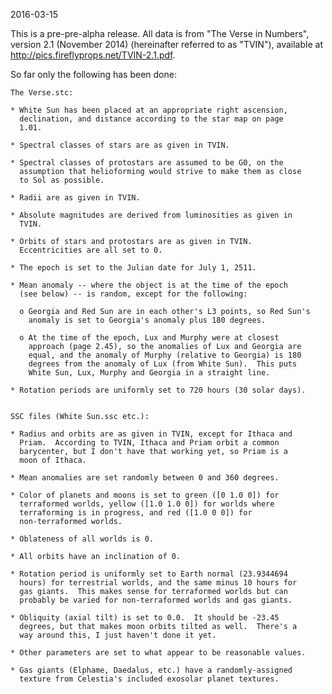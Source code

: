 2016-03-15

  This is a pre-pre-alpha release.  All data is from "The Verse in
  Numbers", version 2.1 (November 2014) (hereinafter referred to as
  "TVIN"), available at http://pics.fireflyprops.net/TVIN-2.1.pdf.

  So far only the following has been done:

    The Verse.stc:

    * White Sun has been placed at an appropriate right ascension,
      declination, and distance according to the star map on page
      1.01.

    * Spectral classes of stars are as given in TVIN.

    * Spectral classes of protostars are assumed to be G0, on the
      assumption that helioforming would strive to make them as close
      to Sol as possible.

    * Radii are as given in TVIN.

    * Absolute magnitudes are derived from luminosities as given in
      TVIN.

    * Orbits of stars and protostars are as given in TVIN.
      Eccentricities are all set to 0.

    * The epoch is set to the Julian date for July 1, 2511.

    * Mean anomaly -- where the object is at the time of the epoch
      (see below) -- is random, except for the following:

      o Georgia and Red Sun are in each other's L3 points, so Red Sun's
        anomaly is set to Georgia's anomaly plus 180 degrees.

      o At the time of the epoch, Lux and Murphy were at closest
        approach (page 2.45), so the anomalies of Lux and Georgia are
        equal, and the anomaly of Murphy (relative to Georgia) is 180
        degrees from the anomaly of Lux (from White Sun).  This puts
        White Sun, Lux, Murphy and Georgia in a straight line.

    * Rotation periods are uniformly set to 720 hours (30 solar days).


    SSC files (White Sun.ssc etc.):

    * Radius and orbits are as given in TVIN, except for Ithaca and
      Priam.  According to TVIN, Ithaca and Priam orbit a common
      barycenter, but I don't have that working yet, so Priam is a
      moon of Ithaca.

    * Mean anomalies are set randomly between 0 and 360 degrees.
      
    * Color of planets and moons is set to green ([0 1.0 0]) for
      terraformed worlds, yellow ([1.0 1.0 0]) for worlds where
      terraforming is in progress, and red ([1.0 0 0]) for
      non-terraformed worlds.

    * Oblateness of all worlds is 0.

    * All orbits have an inclination of 0.

    * Rotation period is uniformly set to Earth normal (23.9344694
      hours) for terrestrial worlds, and the same minus 10 hours for
      gas giants.  This makes sense for terraformed worlds but can
      probably be varied for non-terraformed worlds and gas giants.

    * Obliquity (axial tilt) is set to 0.0.  It should be -23.45
      degrees, but that makes moon orbits tilted as well.  There's a
      way around this, I just haven't done it yet.
      
    * Other parameters are set to what appear to be reasonable values.

    * Gas giants (Elphame, Daedalus, etc.) have a randomly-assigned
      texture from Celestia's included exosolar planet textures.
